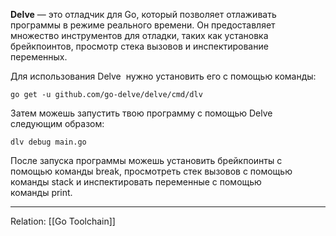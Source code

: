**Delve** — это отладчик для Go, который позволяет отлаживать программы в режиме реального времени. Он предоставляет множество инструментов для отладки, таких как установка брейкпоинтов, просмотр стека вызовов и инспектирование переменных.

Для использования Delve  нужно установить его с помощью команды:

`go get -u github.com/go-delve/delve/cmd/dlv`

Затем можешь запустить твою программу с помощью Delve следующим образом:

`dlv debug main.go`

После запуска программы можешь установить брейкпоинты с помощью команды break, просмотреть стек вызовов с помощью команды stack и инспектировать переменные с помощью команды print.

---
Relation: [[Go Toolchain]]
